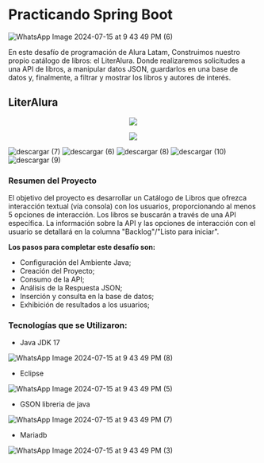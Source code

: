 # Practicando Spring Boot

![WhatsApp Image 2024-07-15 at 9 43 49 PM (6)](https://github.com/user-attachments/assets/86e4e673-3039-4d16-9169-b614d1a3a04d)

En este desafío de programación de Alura Latam, Construimos nuestro propio catálogo de libros: el LiterAlura. Donde realizaremos solicitudes a una API de libros, a manipular datos JSON, guardarlos en una base de datos y, finalmente, a filtrar y mostrar los libros y autores de interés.

## LiterAlura
<p align="center">
   <img src="https://github.com/user-attachments/assets/532e01cc-cdd7-44ca-8877-74088b98fe37">
   </p>

<p align="center">
   <img src="https://github.com/user-attachments/assets/ed3c2d56-f422-4f42-a268-139822d485e3">
   </p>


![descargar (7)](https://github.com/user-attachments/assets/fc2ef868-dbce-4c30-b62d-f32bc053530a) ![descargar (6)](https://github.com/user-attachments/assets/96549eb1-6568-48a3-96ea-2e0f933a340c) ![descargar (8)](https://github.com/user-attachments/assets/5155708a-b33a-4bfb-b1eb-091fba16d65c) ![descargar (10)](https://github.com/user-attachments/assets/e0f9851f-2349-4cbc-b53c-3407c4f3cacd) ![descargar (9)](https://github.com/user-attachments/assets/2352b88f-630e-453b-9d82-0acc21b6258b)


### Resumen del Proyecto

El objetivo del proyecto es desarrollar un Catálogo de Libros que ofrezca interacción textual (vía consola) con los usuarios, proporcionando al menos 5 opciones de interacción. Los libros se buscarán a través de una API específica. La información sobre la API y las opciones de interacción con el usuario se detallará en la columna "Backlog"/"Listo para iniciar".

**Los pasos para completar este desafío son:** 

- Configuración del Ambiente Java;
- Creación del Proyecto;
- Consumo de la API;
- Análisis de la Respuesta JSON;
- Inserción y consulta en la base de datos;
- Exhibición de resultados a los usuarios;

### Tecnologías que se Utilizaron:

- Java JDK 17

![WhatsApp Image 2024-07-15 at 9 43 49 PM (8)](https://github.com/user-attachments/assets/0eb87301-abdd-4ff5-b7be-506b14119f9e)

- Eclipse

![WhatsApp Image 2024-07-15 at 9 43 49 PM (5)](https://github.com/user-attachments/assets/ca4280b1-2964-4638-a823-24b47d2388ec)

- GSON libreria de java

![WhatsApp Image 2024-07-15 at 9 43 49 PM (7)](https://github.com/user-attachments/assets/589daba7-50a9-4be6-86fe-95e184c46f7b)

- Mariadb

![WhatsApp Image 2024-07-15 at 9 43 49 PM (3)](https://github.com/user-attachments/assets/e674922a-03c2-4a96-bd86-075f628ad9e7)
